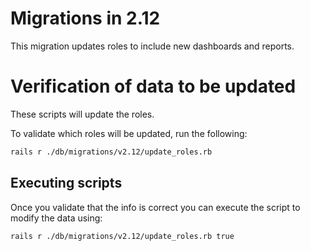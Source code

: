 <!-- Copyright (c) 2014 - 2023 UNICEF. All rights reserved. -->

# Migrations in 2.12

This migration updates roles to include new dashboards and reports.

# Verification of data to be updated

These scripts will update the roles.

To validate which roles will be updated, run the following:

```bash
rails r ./db/migrations/v2.12/update_roles.rb
```

## Executing scripts
Once you validate that the info is correct you can execute the script to modify the data using:

```bash
rails r ./db/migrations/v2.12/update_roles.rb true
```
